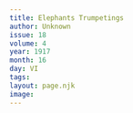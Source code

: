 ```yaml
---
title: Elephants Trumpetings
author: Unknown
issue: 18
volume: 4
year: 1917
month: 16
day: VI
tags:
layout: page.njk
image:
---
```



